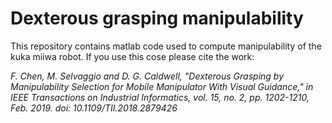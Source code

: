 # Dexterous grasping manipulability

This repository contains matlab code used to compute manipulability of the kuka miiwa robot. If you use this cose please cite the work:

*F. Chen, M. Selvaggio and D. G. Caldwell, "Dexterous Grasping by Manipulability Selection for Mobile Manipulator With Visual Guidance," in IEEE Transactions on Industrial Informatics, vol. 15, no. 2, pp. 1202-1210, Feb. 2019.
doi: 10.1109/TII.2018.2879426*
